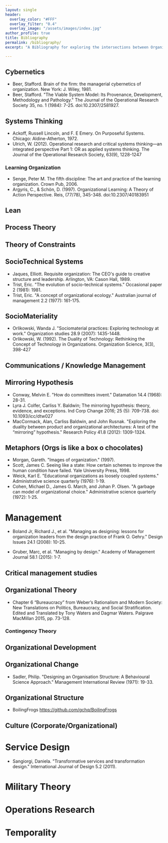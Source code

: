 ```yaml
---
layout: single
header:
  overlay_color: "#FFF"
  overlay_filter: "0.4"
  overlay_image: "/assets/images/index.jpg"
author_profile: true
title: Bibliography
permalink: /bibliography/
excerpt: "A Bibliography for exploring the intersections between Organizational Design and Service Design"

---
```


## Cybernetics

* Beer, Stafford. Brain of the firm: the managerial cybernetics of organization. New York: J. Wiley, 1981.
* Beer, Stafford. "The Viable System Model: Its Provenance, Development, Methodology and Pathology." The Journal of the Operational Research Society 35, no. 1 (1984): 7-25. doi:10.2307/2581927.

## Systems Thinking

* Ackoff, Russell Lincoln, and F. E Emery. On Purposeful Systems. Chicago: Aldine-Atherton, 1972.
* Ulrich, W. (2012). Operational research and critical systems thinking—an integrated perspective Part 1: OR as applied systems thinking. The Journal of the Operational Research Society, 63(9), 1228-1247

### Learning Organization
* Senge, Peter M. The fifth discipline: The art and practice of the learning organization. Crown Pub, 2006.
* Argyris, C., & Schön, D. (1997). Organizational Learning: A Theory of Action Perspective. Reis, (77/78), 345-348. doi:10.2307/40183951

## Lean

## Process Theory

## Theory of Constraints

## SocioTechnical Systems
* Jaques, Elliott. Requisite organization: The CEO's guide to creative structure and leadership. Arlington, VA: Cason Hall, 1989.
* Trist, Eric. "The evolution of socio-technical systems." Occasional paper 2 (1981): 1981.
* Trist, Eric. "A concept of organizational ecology." Australian journal of management 2.2 (1977): 161-175.

## SocioMateriality
* Orlikowski, Wanda J. "Sociomaterial practices: Exploring technology at work." Organization studies 28.9 (2007): 1435-1448.
* Orlikowski, W. (1992). The Duality of Technology: Rethinking the Concept of Technology in Organizations. Organization Science, 3(3), 398-427

## Communications / Knowledge Management

## Mirroring Hypothesis
* Conway, Melvin E. "How do committees invent." Datamation 14.4 (1968): 28-31.
* Lyra J. Colfer, Carliss Y. Baldwin; The mirroring hypothesis: theory, evidence, and exceptions. Ind Corp Change 2016; 25 (5): 709-738. doi: 10.1093/icc/dtw027
* MacCormack, Alan, Carliss Baldwin, and John Rusnak. "Exploring the duality between product and organizational architectures: A test of the “mirroring” hypothesis." Research Policy 41.8 (2012): 1309-1324.

## Metaphors (Orgs is like a box o chocolates)
* Morgan, Gareth. "Images of organization." (1997).
* Scott, James C. Seeing like a state: How certain schemes to improve the human condition have failed. Yale University Press, 1998.
* Weick, Karl E. "Educational organizations as loosely coupled systems." Administrative science quarterly (1976): 1-19.
* Cohen, Michael D., James G. March, and Johan P. Olsen. "A garbage can model of organizational choice." Administrative science quarterly (1972): 1-25.

# Management

* Boland Jr, Richard J., et al. "Managing as designing: lessons for organization leaders from the design practice of Frank O. Gehry." Design Issues 24.1 (2008): 10-25.

* Gruber, Marc, et al. "Managing by design." Academy of Management Journal 58.1 (2015): 1-7.

## Critical management studies

## Organizational Theory

* Chapter 6 “Bureaucracy” from Weber’s Rationalism and Modern Society: New Translations on Politics, Bureaucracy, and Social Stratification.  Edited and Translated by Tony Waters and Dagmar Waters.  Palgrave MacMillan 2015, pp. 73-128.

### Contingency Theory

## Organizational Development

## Organizational Change

* Sadler, Philip. "Designing an Organisation Structure: A Behavioural Science Approach." Management International Review (1971): 19-33.

## Organizational Structure

* BoilingFrogs https://github.com/gchq/BoilingFrogs

## Culture (Corporate/Organizational)

# Service Design

* Sangiorgi, Daniela. "Transformative services and transformation design." International Journal of Design 5.2 (2011).

# Military Theory

# Operations Research

# Temporality
